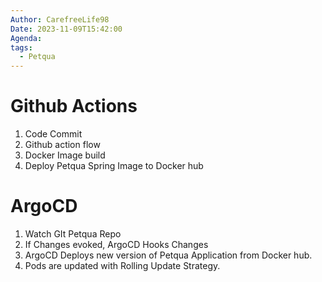```yaml
---
Author: CarefreeLife98
Date: 2023-11-09T15:42:00
Agenda: 
tags:
  - Petqua
---
```

# Github Actions
1. Code Commit
2. Github action flow
3. Docker Image build
4. Deploy Petqua Spring Image to Docker hub

# ArgoCD
1. Watch GIt Petqua Repo
2. If Changes evoked, ArgoCD Hooks Changes
3. ArgoCD Deploys new version of Petqua Application from Docker hub.
4. Pods are updated with Rolling Update Strategy.